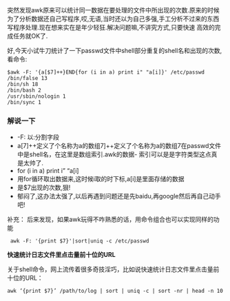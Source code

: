 突然发现awk原来可以统计同一数据在要处理的文件中所出现的次数.原来的时候 为了分析数据还自己写程序,哎,无语,当时还以为自己多强,手工分析不过来的东西写程序处理.现在想来实在是年少轻狂.解决问题嘛,不讲究方式,只要快速 高效的完成任务就OK了.

好,今天小试牛刀统计了一下passwd文件中shell部分重复的shell名和出现的次数,看命令:

```shell
$awk -F: '{a[$7]++}END{for (i in a) print i" "a[i]}' /etc/passwd
/bin/false 13
/bin/sh 18
/bin/bash 2
/usr/sbin/nologin 1
/bin/sync 1
```
### 解说一下
- -F: 以:分割字段
- a[7]++定义了个名称为a的数组7]++定义了个名称为a的数组7在passwd文件中是shell名，在这里是数组索引.awk的数据- 索引可以是是字符类型这点真 是太帅了.
- for (i in a) print i” “a[i]
- 用for循环取出数据来,这时候i取的时下标,a[i]是里面存储的数据
- 是$7出现的次数,狠!
- 郁闷了,这办法太强了,以后再遇到问题还是先baidu,再google然后再自己动手吧!

补充：
后来发现，如果awk玩得不咋熟悉的话，用命令组合也可以实现同样的功能

```shell
 awk -F: '{print $7}'|sort|uniq -c /etc/passwd
```

**快速统计日志文件里点击量前十位的URL**

关于shell命令，网上流传着很多奇技淫巧，比如说快速统计日志文件里点击量前十位的URL：
```shell
awk ‘{print $7}’ /path/to/log | sort | uniq -c | sort -nr | head -n 10
```